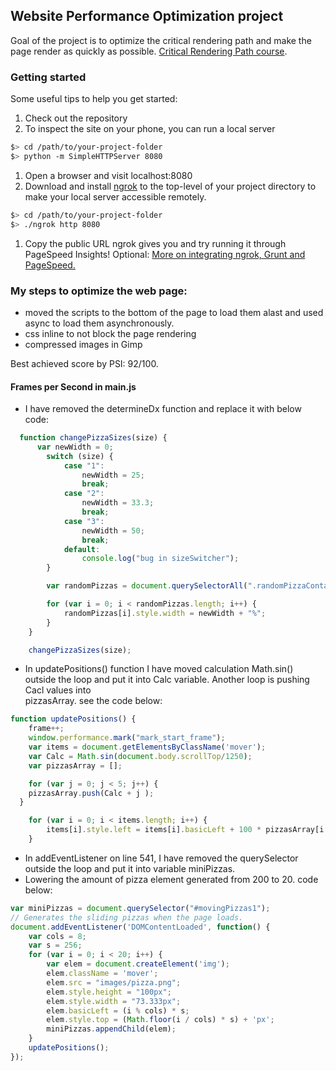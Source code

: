 ## Website Performance Optimization project

Goal of the project is to optimize the critical rendering path and make the page render as quickly as possible.
[Critical Rendering Path course](https://www.udacity.com/course/ud884).

### Getting started

Some useful tips to help you get started:

1. Check out the repository
1. To inspect the site on your phone, you can run a local server

  ```bash
  $> cd /path/to/your-project-folder
  $> python -m SimpleHTTPServer 8080
  ```

1. Open a browser and visit localhost:8080
1. Download and install [ngrok](https://ngrok.com/) to the top-level of your project directory to make your local server accessible remotely.

  ``` bash
  $> cd /path/to/your-project-folder
  $> ./ngrok http 8080
  ```

1. Copy the public URL ngrok gives you and try running it through PageSpeed Insights! Optional: [More on integrating ngrok, Grunt and PageSpeed.](http://www.jamescryer.com/2014/06/12/grunt-pagespeed-and-ngrok-locally-testing/)

### My steps to optimize the web page:

- moved the scripts to the bottom of the page to load them alast and used async to load them asynchronously.
- css inline to not block the page rendering
- compressed images in Gimp

Best achieved score by PSI: 92/100.

#### Frames per Second in main.js

- I have removed the determineDx function and replace it with below code:

```javascript
  function changePizzaSizes(size) {
      var newWidth = 0;
        switch (size) {
            case "1":
                newWidth = 25;
                break;
            case "2":
                newWidth = 33.3;
                break;
            case "3":
                newWidth = 50;
                break;
            default:
                console.log("bug in sizeSwitcher");
        }

        var randomPizzas = document.querySelectorAll(".randomPizzaContainer");

        for (var i = 0; i < randomPizzas.length; i++) {
            randomPizzas[i].style.width = newWidth + "%";
        }
    }

    changePizzaSizes(size);
```
- In updatePositions() function I have moved calculation Math.sin() outside the loop
    and put it into Calc variable. Another loop is pushing Cacl values into     
    pizzasArray. see the code below:
```javascript
function updatePositions() {
    frame++;
    window.performance.mark("mark_start_frame");
    var items = document.getElementsByClassName('mover');
    var Calc = Math.sin(document.body.scrollTop/1250);
    var pizzasArray = [];

    for (var j = 0; j < 5; j++) {
    pizzasArray.push(Calc + j );
  }

    for (var i = 0; i < items.length; i++) {
        items[i].style.left = items[i].basicLeft + 100 * pizzasArray[i % 5] + 'px';
    }
```
- In addEventListener on line 541, I have removed the querySelector outside the loop and put it into variable miniPizzas. 
- Lowering the amount of pizza element generated from 200 to 20. code below:

```javascript
var miniPizzas = document.querySelector("#movingPizzas1");
// Generates the sliding pizzas when the page loads.
document.addEventListener('DOMContentLoaded', function() {
    var cols = 8;
    var s = 256;
    for (var i = 0; i < 20; i++) {
        var elem = document.createElement('img');
        elem.className = 'mover';
        elem.src = "images/pizza.png";
        elem.style.height = "100px";
        elem.style.width = "73.333px";
        elem.basicLeft = (i % cols) * s;
        elem.style.top = (Math.floor(i / cols) * s) + 'px';
        miniPizzas.appendChild(elem);
    }
    updatePositions();
});
```
